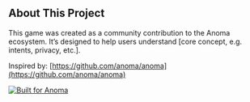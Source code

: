 ## About This Project

This game was created as a community contribution to the Anoma ecosystem. It’s designed to help users understand [core concept, e.g. intents, privacy, etc.].

Inspired by: [https://github.com/anoma/anoma](https://github.com/anoma/anoma)

[![Built for Anoma](https://img.shields.io/badge/built%20for-anoma-purple)](https://anoma.net)

